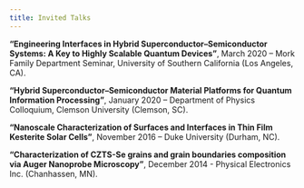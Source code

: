 ```yaml
---
title: Invited Talks
---
```


**“Engineering Interfaces in Hybrid Superconductor–Semiconductor Systems: A Key to Highly Scalable Quantum Devices”**, March 2020 – Mork Family Department Seminar, University of Southern California (Los Angeles, CA).
 
**“Hybrid Superconductor–Semiconductor Material Platforms for Quantum Information Processing”**, January 2020 – Department of Physics Colloquium, Clemson University (Clemson, SC).
 
**“Nanoscale Characterization of Surfaces and Interfaces in Thin Film Kesterite Solar Cells”**, November 2016 – Duke University (Durham, NC).
 
**“Characterization of CZTS-Se grains and grain boundaries composition via Auger Nanoprobe Microscopy”**, December 2014 - Physical Electronics Inc. (Chanhassen, MN).
